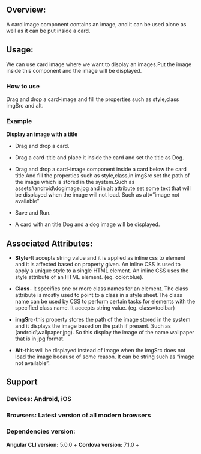 

## Overview:
A card image component contains an image, and it can be used alone as well as it can be put inside a card.

## Usage:
We can use card image where we want to display an images.Put the image inside this component and the image will be displayed.

### How to use

Drag and drop a card-image and fill the properties such as style,class imgSrc and alt.

### Example

**Display an image with a title**

- Drag and drop a card.

- Drag a card-title and place it inside the card and set the title as Dog.

- Drag and drop a card-image component inside a  card below the card title.And fill the properties such as style,class,in imgSrc set the path of the image which is stored in the system.Such as assets:\android\dogimage.jpg and in alt attribute set some text that will be displayed when the image will not load. Such as alt=”image not available” 

- Save and Run.

- A card with an title Dog and a dog image will be displayed.

## Associated Attributes:
- **Style**-It accepts string value and it is applied as inline css to element and it is affected based on property given. An inline CSS is used to apply a unique style to a single HTML element. An inline CSS uses the style attribute of an HTML element.
(eg. color:blue).

- **Class**- it specifies one or more class names for an element. The class attribute is mostly used to point to a class in a style sheet.The class name can be used by CSS to perform certain tasks for elements with the specified class name. It accepts string value. (eg. class=toolbar)

- **imgSrc**-this property stores the path of the image stored in the system and it displays the image based on the path if present. Such as (android\wallpaper.jpg). So this display the image of the name wallpaper that is in jpg format.

- **Alt**-this will be displayed instead of image when the imgSrc does not load the image because of some reason. It can be string such as  “image not available”.



## Support 
 ### Devices: Android, iOS
 ### Browsers:  Latest version of all modern browsers
 ### Dependencies version:
 **Angular CLI version:** 5.0.0 + 
 **Cordova version:** 7.1.0 +







